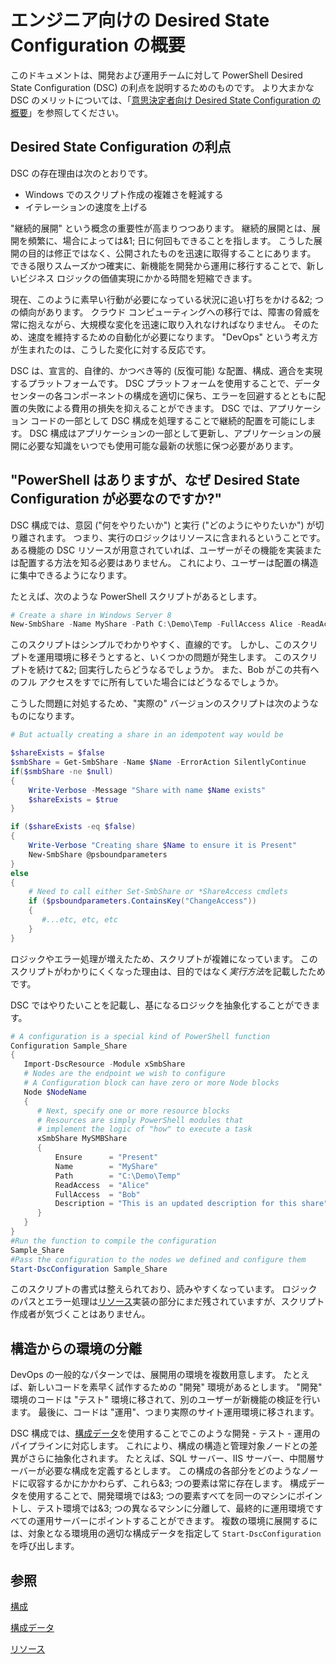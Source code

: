 # <a name="desired-state-configuration-overview-for-engineers"></a>エンジニア向けの Desired State Configuration の概要 #

このドキュメントは、開発および運用チームに対して PowerShell Desired State Configuration (DSC) の利点を説明するためのものです。
より大まかな DSC のメリットについては、「[意思決定者向け Desired State Configuration の概要](decisionMaker.md)」を参照してください。

## <a name="benefits-of-desired-state-configuration"></a>Desired State Configuration の利点

DSC の存在理由は次のとおりです。
- Windows でのスクリプト作成の複雑さを軽減する
- イテレーションの速度を上げる

"継続的展開" という概念の重要性が高まりつつあります。 継続的展開とは、展開を頻繁に、場合によっては&1; 日に何回もできることを指します。
こうした展開の目的は修正ではなく、公開されたものを迅速に取得することにあります。
できる限りスムーズかつ確実に、新機能を開発から運用に移行することで、新しいビジネス ロジックの価値実現にかかる時間を短縮できます。

現在、このように素早い行動が必要になっている状況に追い打ちをかける&2; つの傾向があります。 クラウド コンピューティングへの移行では、障害の脅威を常に抱えながら、大規模な変化を迅速に取り入れなければなりません。
そのため、速度を維持するための自動化が必要になります。
"DevOps" という考え方が生まれたのは、こうした変化に対する反応です。 


DSC は、宣言的、自律的、かつべき等的 (反復可能) な配置、構成、適合を実現するプラットフォームです。
DSC プラットフォームを使用することで、データ センターの各コンポーネントの構成を適切に保ち、エラーを回避するとともに配置の失敗による費用の損失を抑えることができます。
DSC では、アプリケーション コードの一部として DSC 構成を処理することで継続的配置を可能にします。
DSC 構成はアプリケーションの一部として更新し、アプリケーションの展開に必要な知識をいつでも使用可能な最新の状態に保つ必要があります。


## <a name="i-have-powershell-why-do-i-need-desired-state-configuration"></a>"PowerShell はありますが、なぜ Desired State Configuration が必要なのですか?"

DSC 構成では、意図 ("何をやりたいか") と実行 ("どのようにやりたいか") が切り離されます。
つまり、実行のロジックはリソースに含まれるということです。
ある機能の DSC リソースが用意されていれば、ユーザーがその機能を実装または配置する方法を知る必要はありません。
これにより、ユーザーは配置の構造に集中できるようになります。

たとえば、次のような PowerShell スクリプトがあるとします。
```powershell
# Create a share in Windows Server 8
New-SmbShare -Name MyShare -Path C:\Demo\Temp -FullAccess Alice -ReadAccess Bob
```
このスクリプトはシンプルでわかりやすく、直線的です。 しかし、このスクリプトを運用環境に移そうとすると、いくつかの問題が発生します。
このスクリプトを続けて&2; 回実行したらどうなるでしょうか。
また、Bob がこの共有へのフル アクセスをすでに所有していた場合にはどうなるでしょうか。 

こうした問題に対処するため、"実際の" バージョンのスクリプトは次のようなものになります。
```powershell
# But actually creating a share in an idempotent way would be

$shareExists = $false
$smbShare = Get-SmbShare -Name $Name -ErrorAction SilentlyContinue
if($smbShare -ne $null)
{
    Write-Verbose -Message "Share with name $Name exists"
    $shareExists = $true
}

if ($shareExists -eq $false)
{
    Write-Verbose "Creating share $Name to ensure it is Present"
    New-SmbShare @psboundparameters
}
else
{
    # Need to call either Set-SmbShare or *ShareAccess cmdlets
    if ($psboundparameters.ContainsKey("ChangeAccess"))
    {
       #...etc, etc, etc
    }
}
```

ロジックやエラー処理が増えたため、スクリプトが複雑になっています。
このスクリプトがわかりにくくなった理由は、目的ではなく*実行方法*を記載したためです。

DSC ではやりたいことを記載し、基になるロジックを抽象化することができます。

```powershell
# A configuration is a special kind of PowerShell function
Configuration Sample_Share
{
   Import-DscResource -Module xSmbShare
   # Nodes are the endpoint we wish to configure
   # A Configuration block can have zero or more Node blocks
   Node $NodeName
   {
      # Next, specify one or more resource blocks
      # Resources are simply PowerShell modules that
      # implement the logic of "how" to execute a task
      xSmbShare MySMBShare
      {
          Ensure      = "Present" 
          Name        = "MyShare"
          Path        = "C:\Demo\Temp"  
          ReadAccess  = "Alice"
          FullAccess  = "Bob"
          Description = "This is an updated description for this share"
      }
   }
} 
#Run the function to compile the configuration
Sample_Share
#Pass the configuration to the nodes we defined and configure them
Start-DscConfiguration Sample_Share
```

このスクリプトの書式は整えられており、読みやすくなっています。
ロジックのパスとエラー処理は[リソース](resources.md)実装の部分にまだ残されていますが、スクリプト作成者が気づくことはありません。 



## <a name="separating-environment-from-structure"></a>構造からの環境の分離

DevOps の一般的なパターンでは、展開用の環境を複数用意します。 たとえば、新しいコードを素早く試作するための "開発" 環境があるとします。
"開発" 環境のコードは "テスト" 環境に移されて、別のユーザーが新機能の検証を行います。
最後に、コードは "運用"、つまり実際のサイト運用環境に移されます。

DSC 構成では、[構成データ](configData.md)を使用することでこのような開発 - テスト - 運用のパイプラインに対応します。
これにより、構成の構造と管理対象ノードとの差異がさらに抽象化されます。
たとえば、SQL サーバー、IIS サーバー、中間層サーバーが必要な構成を定義するとします。 この構成の各部分をどのようなノードに収容するかにかかわらず、これら&3; つの要素は常に存在します。
構成データを使用することで、開発環境では&3; つの要素すべてを同一のマシンにポイントし、テスト環境では&3; つの異なるマシンに分離して、最終的に運用環境ですべての運用サーバーにポイントすることができます。
複数の環境に展開するには、対象となる環境用の適切な構成データを指定して `Start-DscConfiguration` を呼び出します。 

## <a name="see-also"></a>参照

[構成](configurations.md)

[構成データ](configData.md)

[リソース](resources.md)
